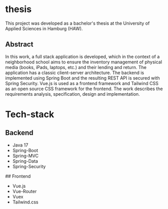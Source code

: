 # thesis
This project was developed as a bachelor's thesis at the University of Applied Sciences in Hamburg (HAW).

## Abstract
In this work, a full stack application is developed, which in the context of a neighborhood
school aims to ensure the inventory management of physical media (books, iPads, laptops, etc.) and their lending and return. The application has a classic client-server architecture.
The backend is implemented using Spring Boot and the resulting REST API is secured
with Spring Security. Vue.js is used as a frontend framework and Tailwind CSS as an open
source CSS framework for the frontend. The work describes the requirements analysis,
specification, design and implementation.

# Tech-stack

## Backend
<ul>
  <li>Java 17 </li>
  <li>Spring-Boot </li>
  <li>Spring-MVC </li>
  <li>Spring-Data </li>
  <li>Spring-Security</li>
</ul>
## Frontend
<ul>
  <li>Vue.js </li>
  <li>Vue-Router </li>
  <li>Vuex </li>
  <li>Tailwind.css </li>
</ul>
